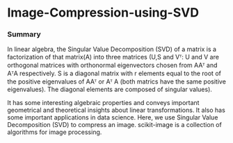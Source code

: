 # Image-Compression-using-SVD

### Summary
In linear algebra, the Singular Value Decomposition (SVD) of a matrix is a factorization of that matrix(A) into three matrices (U,S and Vᵀ: U and V are orthogonal matrices with orthonormal eigenvectors chosen from AAᵀ and AᵀA respectively. S is a diagonal matrix with r elements equal to the root of the positive eigenvalues of AAᵀ or Aᵀ A (both matrics have the same positive eigenvalues). The diagonal elements are composed of singular values).

It has some interesting algebraic properties and conveys important geometrical and theoretical insights about linear transformations. It also has some important applications in data science. Here, we use Singular Value Decomposition (SVD) to compress an image. scikit-image is a collection of algorithms for image processing. 
